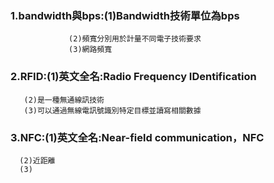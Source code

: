 ### 1.bandwidth與bps:(1)Bandwidth技術單位為bps
                 (2)頻寬分別用於計量不同電子技術要求
                 (3)網路頻寬
                 
### 2.RFID:(1)英文全名:Radio Frequency IDentification
       (2)是一種無通線訊技術
       (3)可以通過無線電訊號識別特定目標並讀寫相關數據
       
### 3.NFC:(1)英文全名:Near-field communication，NFC       
      (2)近距離
      (3)
